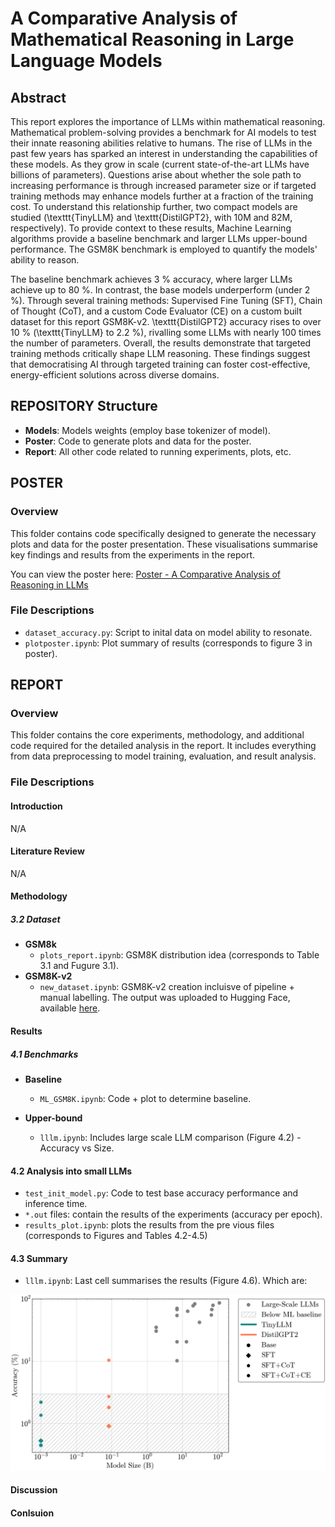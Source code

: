 # A Comparative Analysis of Mathematical Reasoning in Large Language Models

## Abstract
This report explores the importance of LLMs within mathematical reasoning. Mathematical problem-solving provides a benchmark for AI models to test their innate reasoning abilities relative to humans. The rise of LLMs in the past few years has sparked an interest in understanding the capabilities of these models. As they grow in scale (current state-of-the-art LLMs have billions of parameters). Questions arise about whether the sole path to increasing performance is through increased parameter size or if targeted training methods may enhance models further at a fraction of the training cost. To understand this relationship further, two compact models are studied (\texttt{TinyLLM} and \texttt{DistilGPT2}, with 10M and 82M, respectively). To provide context to these results, Machine Learning algorithms provide a baseline benchmark and larger LLMs upper-bound performance. The GSM8K benchmark is employed to quantify the models' ability to reason.

The baseline benchmark achieves 3 \% accuracy, where larger LLMs achieve up to 80 \%. In contrast, the base models underperform (under 2 \%). Through several training methods: Supervised Fine Tuning (SFT), Chain of Thought (CoT), and a custom Code Evaluator (CE) on a custom built dataset for this report GSM8K-v2. \texttt{DistilGPT2} accuracy rises to over 10 \% (\texttt{TinyLLM} to 2.2 \%), rivalling some LLMs with nearly 100 times the number of parameters. Overall, the results demonstrate that targeted training methods critically shape LLM reasoning. These findings suggest that democratising AI  through targeted training can foster cost-effective, energy-efficient solutions across diverse domains.

## REPOSITORY Structure
- **Models**: Models weights (employ base tokenizer of model). 
- **Poster**: Code to generate plots and data for the poster.
- **Report**: All other code related to running experiments, plots, etc.

## POSTER
### Overview
This folder contains code specifically designed to generate the necessary plots and data for the poster presentation. These visualisations summarise key findings and results from the experiments in the report. 

You can view the poster here:
[Poster - A Comparative Analysis of Reasoning in LLMs](Poster/Poster.pdf)

### File Descriptions
- `dataset_accuracy.py`: Script to inital data on model ability to resonate.
- `plotposter.ipynb`: Plot summary of results (corresponds to figure 3 in poster).

## REPORT
### Overview
This folder contains the core experiments, methodology, and additional code required for the detailed analysis in the report. It includes everything from data preprocessing to model training, evaluation, and result analysis.

### File Descriptions

#### Introduction
N/A

#### Literature Review
N/A

#### Methodology
##### 3.2 Dataset
- **GSM8k** 
    - `plots_report.ipynb`: GSM8K distribution idea (corresponds to Table 3.1 and Fugure 3.1).
- **GSM8K-v2**
    - `new_dataset.ipynb`: GSM8K-v2 creation incluisve of pipeline + manual labelling. The output was uploaded to Hugging Face, available [here](https://huggingface.co/datasets/addaia/gsm8k-v2).

#### Results

##### 4.1 Benchmarks

- **Baseline**
    - `ML_GSM8K.ipynb`: Code + plot to determine baseline.

- **Upper-bound**
    - `lllm.ipynb`: Includes large scale LLM comparison (Figure 4.2) - Accuracy vs Size. 

#### 4.2 Analysis into small LLMs

- `test_init_model.py`: Code to test base accuracy performance and inference time. 
- `*.out` files: contain the results of the experiments (accuracy per epoch).
- `results_plot.ipynb`: plots the results from the pre vious files (corresponds to Figures and Tables 4.2-4.5)

#### 4.3 Summary

- `lllm.ipynb`: Last cell summarises the results (Figure 4.6). Which are:

![Summary](./Report/summary_results.png)

#### Discussion

#### Conlsuion